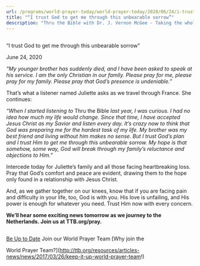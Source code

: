 ```yaml
---
url: /programs/world-prayer-today/world-prayer-today/2020/06/24/i-trust-god-to-get-me-through-this-unbearable-sorrow
title: "“I trust God to get me through this unbearable sorrow”"
description: "Thru the Bible with Dr. J. Vernon McGee - Taking the whole Word to the whole world"
---
```







## 
 “I trust God to get me through this unbearable sorrow”


June 24, 2020




*“My younger brother has suddenly died, and I have been asked to speak at his service. I am the only Christian in our family. Please pray for me, please pray for my family. Please pray that God’s presence is undeniable.”*

That’s what a listener named Juliette asks as we travel through France. She continues:

*“When I started listening to* Thru the Bible *last year, I was curious. I had no idea how much my life would change. Since that time, I have accepted Jesus Christ as my Savior and listen every day. It’s crazy now to think that God was preparing me for the hardest task of my life. My brother was my best friend and living without him makes no sense. But I trust God’s plan and I trust Him to get me through this unbearable sorrow. My hope is that somehow, some way, God will break through my family’s reluctance and objections to Him.”*

Intercede today for Juliette’s family and all those facing heartbreaking loss. Pray that God’s comfort and peace are evident, drawing them to the hope only found in a relationship with Jesus Christ. 

And, as we gather together on our knees, know that if you are facing pain and difficulty in your life, too, God is with you. His love is unfailing, and His power is enough for whatever you need. Trust Him now with every concern. 

**We’ll hear some exciting news tomorrow as we journey to the Netherlands. Join us at TTB.org/pray.**







## 




[Be Up to Date](http://feeds.feedburner.com/WorldPrayerToday "World Prayer Today RSS Feed")
Join our World Prayer Team
[Why join the  

World Prayer Team?](http://ttb.org/resources/articles-news/news/2017/03/26/keep-it-up-world-prayer-team!)




